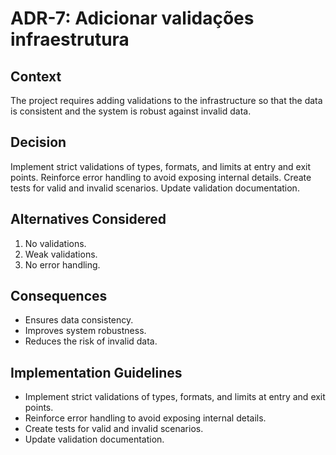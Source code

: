 # ADR-7: Adicionar validações infraestrutura

## Context
The project requires adding validations to the infrastructure so that the data is consistent and the system is robust against invalid data.

## Decision
Implement strict validations of types, formats, and limits at entry and exit points. Reinforce error handling to avoid exposing internal details. Create tests for valid and invalid scenarios. Update validation documentation.

## Alternatives Considered
1. No validations.
2. Weak validations.
3. No error handling.

## Consequences
- Ensures data consistency.
- Improves system robustness.
- Reduces the risk of invalid data.

## Implementation Guidelines
- Implement strict validations of types, formats, and limits at entry and exit points.
- Reinforce error handling to avoid exposing internal details.
- Create tests for valid and invalid scenarios.
- Update validation documentation.